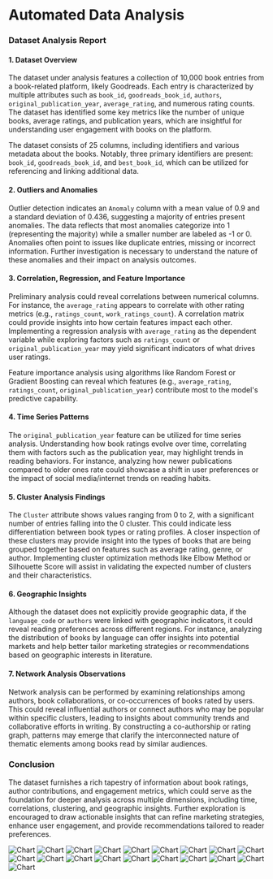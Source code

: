 # Automated Data Analysis

### Dataset Analysis Report

#### 1. Dataset Overview
The dataset under analysis features a collection of 10,000 book entries from a book-related platform, likely Goodreads. Each entry is characterized by multiple attributes such as `book_id`, `goodreads_book_id`, `authors`, `original_publication_year`, `average_rating`, and numerous rating counts. The dataset has identified some key metrics like the number of unique books, average ratings, and publication years, which are insightful for understanding user engagement with books on the platform.

The dataset consists of 25 columns, including identifiers and various metadata about the books. Notably, three primary identifiers are present: `book_id`, `goodreads_book_id`, and `best_book_id`, which can be utilized for referencing and linking additional data.

#### 2. Outliers and Anomalies
Outlier detection indicates an `Anomaly` column with a mean value of 0.9 and a standard deviation of 0.436, suggesting a majority of entries present anomalies. The data reflects that most anomalies categorize into 1 (representing the majority) while a smaller number are labeled as -1 or 0. Anomalies often point to issues like duplicate entries, missing or incorrect information. Further investigation is necessary to understand the nature of these anomalies and their impact on analysis outcomes.

#### 3. Correlation, Regression, and Feature Importance
Preliminary analysis could reveal correlations between numerical columns. For instance, the `average_rating` appears to correlate with other rating metrics (e.g., `ratings_count`, `work_ratings_count`). A correlation matrix could provide insights into how certain features impact each other. Implementing a regression analysis with `average_rating` as the dependent variable while exploring factors such as `ratings_count` or `original_publication_year` may yield significant indicators of what drives user ratings.

Feature importance analysis using algorithms like Random Forest or Gradient Boosting can reveal which features (e.g., `average_rating`, `ratings_count`, `original_publication_year`) contribute most to the model's predictive capability.

#### 4. Time Series Patterns
The `original_publication_year` feature can be utilized for time series analysis. Understanding how book ratings evolve over time, correlating them with factors such as the publication year, may highlight trends in reading behaviors. For instance, analyzing how newer publications compared to older ones rate could showcase a shift in user preferences or the impact of social media/internet trends on reading habits.

#### 5. Cluster Analysis Findings
The `Cluster` attribute shows values ranging from 0 to 2, with a significant number of entries falling into the 0 cluster. This could indicate less differentiation between book types or rating profiles. A closer inspection of these clusters may provide insight into the types of books that are being grouped together based on features such as average rating, genre, or author. Implementing cluster optimization methods like Elbow Method or Silhouette Score will assist in validating the expected number of clusters and their characteristics.

#### 6. Geographic Insights
Although the dataset does not explicitly provide geographic data, if the `language_code` or `authors` were linked with geographic indicators, it could reveal reading preferences across different regions. For instance, analyzing the distribution of books by language can offer insights into potential markets and help better tailor marketing strategies or recommendations based on geographic interests in literature.

#### 7. Network Analysis Observations
Network analysis can be performed by examining relationships among authors, book collaborations, or co-occurrences of books rated by users. This could reveal influential authors or connect authors who may be popular within specific clusters, leading to insights about community trends and collaborative efforts in writing. By constructing a co-authorship or rating graph, patterns may emerge that clarify the interconnected nature of thematic elements among books read by similar audiences.

### Conclusion
The dataset furnishes a rich tapestry of information about book ratings, author contributions, and engagement metrics, which could serve as the foundation for deeper analysis across multiple dimensions, including time, correlations, clustering, and geographic insights. Further exploration is encouraged to draw actionable insights that can refine marketing strategies, enhance user engagement, and provide recommendations tailored to reader preferences.

![Chart](correlation_heatmap.png)
![Chart](histogram_book_id.png)
![Chart](histogram_goodreads_book_id.png)
![Chart](histogram_best_book_id.png)
![Chart](histogram_work_id.png)
![Chart](histogram_books_count.png)
![Chart](histogram_isbn13.png)
![Chart](histogram_original_publication_year.png)
![Chart](histogram_average_rating.png)
![Chart](histogram_ratings_count.png)
![Chart](histogram_work_ratings_count.png)
![Chart](histogram_work_text_reviews_count.png)
![Chart](histogram_ratings_1.png)
![Chart](histogram_ratings_2.png)
![Chart](histogram_ratings_3.png)
![Chart](histogram_ratings_4.png)
![Chart](histogram_ratings_5.png)
![Chart](histogram_Anomaly.png)
![Chart](histogram_Cluster.png)
